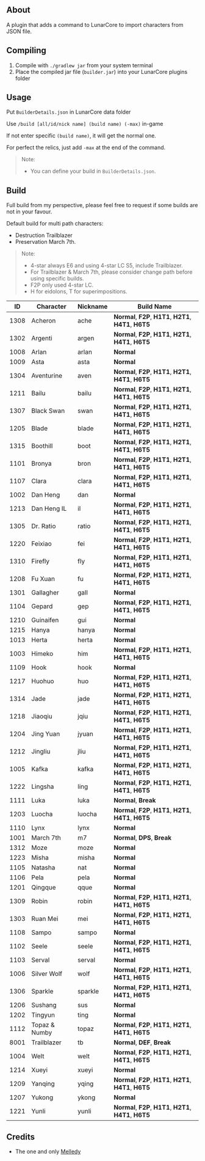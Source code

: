## About

A plugin that adds a command to LunarCore to import characters from JSON file.

## Compiling

1. Compile with `./gradlew jar` from your system terminal
2. Place the compiled jar file (`builder.jar`) into your LunarCore plugins folder

## Usage

Put `BuilderDetails.json` in LunarCore data folder

Use `/build [all/id/nick name] (build name) (-max)` in-game

If not enter specific `(build name)`, it will get the normal one.

For perfect the relics, just add `-max` at the end of the command.

> Note:
> * You can define your build in `BuilderDetails.json`.

## Build

Full build from my perspective, please feel free to request if some builds are not in your favour.

Default build for multi path characters:
 * Destruction Trailblazer
 * Preservation March 7th.

> Note:
> * 4-star always E6 and using 4-star LC S5, include Trailblazer.
> * For Trailblazer & March 7th, please consider change path before using specific builds.
> * F2P only used 4-star LC.
> * H for eidolons, T for superimpositions.
> 

| ID   | Character     | Nickname | Build Name |
|------|---------------|----------|------------|
| 1308 | Acheron       | ache     | **Normal**, **F2P**, **H1T1**, **H2T1**, **H4T1**, **H6T5** |
| 1302 | Argenti       | argen    | **Normal**, **F2P**, **H1T1**, **H2T1**, **H4T1**, **H6T5** |
| 1008 | Arlan         | arlan    | **Normal** |
| 1009 | Asta          | asta     | **Normal** |
| 1304 | Aventurine    | aven     | **Normal**, **F2P**, **H1T1**, **H2T1**, **H4T1**, **H6T5** |
| 1211 | Bailu         | bailu    | **Normal**, **F2P**, **H1T1**, **H2T1**, **H4T1**, **H6T5** |
| 1307 | Black Swan    | swan     | **Normal**, **F2P**, **H1T1**, **H2T1**, **H4T1**, **H6T5** |
| 1205 | Blade         | blade    | **Normal**, **F2P**, **H1T1**, **H2T1**, **H4T1**, **H6T5** |
| 1315 | Boothill      | boot     | **Normal**, **F2P**, **H1T1**, **H2T1**, **H4T1**, **H6T5** |
| 1101 | Bronya        | bron     | **Normal**, **F2P**, **H1T1**, **H2T1**, **H4T1**, **H6T5** |
| 1107 | Clara         | clara    | **Normal**, **F2P**, **H1T1**, **H2T1**, **H4T1**, **H6T5** |
| 1002 | Dan Heng      | dan      | **Normal** |
| 1213 | Dan Heng IL   | il       | **Normal**, **F2P**, **H1T1**, **H2T1**, **H4T1**, **H6T5** |
| 1305 | Dr. Ratio     | ratio    | **Normal**, **F2P**, **H1T1**, **H2T1**, **H4T1**, **H6T5** |
| 1220 | Feixiao       | fei      | **Normal**, **F2P**, **H1T1**, **H2T1**, **H4T1**, **H6T5** |
| 1310 | Firefly       | fly      | **Normal**, **F2P**, **H1T1**, **H2T1**, **H4T1**, **H6T5** |
| 1208 | Fu Xuan       | fu       | **Normal**, **F2P**, **H1T1**, **H2T1**, **H4T1**, **H6T5** |
| 1301 | Gallagher     | gall     | **Normal** |
| 1104 | Gepard        | gep      | **Normal**, **F2P**, **H1T1**, **H2T1**, **H4T1**, **H6T5** |
| 1210 | Guinaifen     | gui      | **Normal** |
| 1215 | Hanya         | hanya    | **Normal** |
| 1013 | Herta         | herta    | **Normal** |
| 1003 | Himeko        | him      | **Normal**, **F2P**, **H1T1**, **H2T1**, **H4T1**, **H6T5** |
| 1109 | Hook          | hook     | **Normal** |
| 1217 | Huohuo        | huo      | **Normal**, **F2P**, **H1T1**, **H2T1**, **H4T1**, **H6T5** |
| 1314 | Jade          | jade     | **Normal**, **F2P**, **H1T1**, **H2T1**, **H4T1**, **H6T5** |
| 1218 | Jiaoqiu       | jqiu     | **Normal**, **F2P**, **H1T1**, **H2T1**, **H4T1**, **H6T5** |
| 1204 | Jing Yuan     | jyuan    | **Normal**, **F2P**, **H1T1**, **H2T1**, **H4T1**, **H6T5** |
| 1212 | Jingliu       | jliu     | **Normal**, **F2P**, **H1T1**, **H2T1**, **H4T1**, **H6T5** |
| 1005 | Kafka         | kafka    | **Normal**, **F2P**, **H1T1**, **H2T1**, **H4T1**, **H6T5** |
| 1222 | Lingsha       | ling     | **Normal**, **F2P**, **H1T1**, **H2T1**, **H4T1**, **H6T5** |
| 1111 | Luka          | luka     | **Normal**, **Break** |
| 1203 | Luocha        | luocha   | **Normal**, **F2P**, **H1T1**, **H2T1**, **H4T1**, **H6T5** |
| 1110 | Lynx          | lynx     | **Normal** |
| 1001 | March 7th     | m7       | **Normal**, **DPS**, **Break** |
| 1312 | Moze          | moze     | **Normal** |
| 1223 | Misha         | misha    | **Normal** |
| 1105 | Natasha       | nat      | **Normal** |
| 1106 | Pela          | pela     | **Normal** |
| 1201 | Qingque       | qque     | **Normal** |
| 1309 | Robin         | robin    | **Normal**, **F2P**, **H1T1**, **H2T1**, **H4T1**, **H6T5** |
| 1303 | Ruan Mei      | mei      | **Normal**, **F2P**, **H1T1**, **H2T1**, **H4T1**, **H6T5** |
| 1108 | Sampo         | sampo    | **Normal** |
| 1102 | Seele         | seele    | **Normal**, **F2P**, **H1T1**, **H2T1**, **H4T1**, **H6T5** |
| 1103 | Serval        | serval   | **Normal** |
| 1006 | Silver Wolf   | wolf     | **Normal**, **F2P**, **H1T1**, **H2T1**, **H4T1**, **H6T5** |
| 1306 | Sparkle       | sparkle  | **Normal**, **F2P**, **H1T1**, **H2T1**, **H4T1**, **H6T5** |
| 1206 | Sushang       | sus      | **Normal** |
| 1202 | Tingyun       | ting     | **Normal** |
| 1112 | Topaz & Numby | topaz    | **Normal**, **F2P**, **H1T1**, **H2T1**, **H4T1**, **H6T5** |
| 8001 | Trailblazer   | tb       | **Normal**, **DEF**, **Break** |
| 1004 | Welt          | welt     | **Normal**, **F2P**, **H1T1**, **H2T1**, **H4T1**, **H6T5** |
| 1214 | Xueyi         | xueyi    | **Normal** |
| 1209 | Yanqing       | yqing    | **Normal**, **F2P**, **H1T1**, **H2T1**, **H4T1**, **H6T5** |
| 1207 | Yukong        | ykong    | **Normal** |
| 1221 | Yunli         | yunli    | **Normal**, **F2P**, **H1T1**, **H2T1**, **H4T1**, **H6T5** |

## Credits

- The one and only [Melledy](https://github.com/Melledy)
